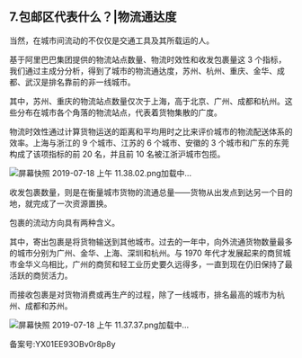 ## 7.包邮区代表什么？|物流通达度
当然，在城市间流动的不仅仅是交通工具及其所载运的人。


基于阿里巴巴集团提供的物流站点数量、物流时效性和收发包裹量这 3 个指标，我们通过主成分分析，得到了城市的物流通达度，苏州、杭州、重庆、金华、成都、武汉是排名靠前的非一线城市。


其中，苏州、重庆的物流站点数量仅次于上海，高于北京、广州、成都和杭州。这些分布在城市各个角落的物流站点，代表着货物集散的广度。


物流时效性通过计算货物运送的距离和平均用时之比来评价城市的物流配送体系的效率。上海与浙江的 9 个城市、江苏的 6 个城市、安徽的 3 个城市和广东的东莞构成了该项指标的前 20 名，并且前 10 名被江浙沪城市包揽。


![屏幕快照 2019-07-18 上午 11.38.02.png](https://image.135editor.com/files/users/172/1721143/201907/LyOPWQ8M_VCIE.png)加载中...


收发包裹数量，则是在衡量城市货物的流通总量——货物从出发点到达另一个目的地，就完成了一次资源置换。


包裹的流动方向具有两种含义。


其中，寄出包裹是将货物输送到其他城市。过去的一年中，向外流通货物数量最多的城市分别为广州、金华、上海、深圳和杭州。与 1970 年代才发展起来的商贸城市金华义乌相比，广州的商贸和轻工业历史要久远得多，一直到现在仍旧保持了最活跃的商贸活力。


而接收包裹是对货物消费或再生产的过程，除了一线城市，排名最高的城市为杭州、成都和苏州。


![屏幕快照 2019-07-18 上午 11.37.37.png]()加载中...


备案号:YX01EE93OBv0r8p8y

